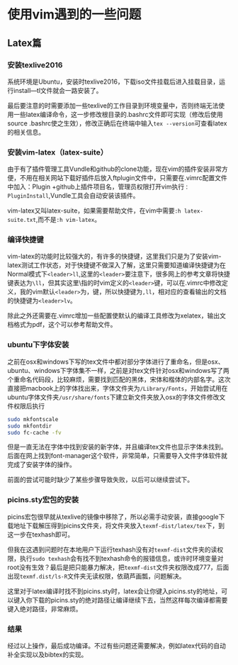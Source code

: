 # 使用vim遇到的一些问题

## Latex篇

### 安装texlive2016
系统环境是Ubuntu，安装时texlive2016，下载iso文件挂载后进入挂载目录，运行install—tl文件就会一路安装了。

最后要注意的时需要添加一些texlive的工作目录到环境变量中，否则终端无法使用一些latex编译命令，这一步修改根目录的.bashrc文件即可实现（修改后使用source .bashrc使之生效），修改正确后在终端中输入`tex --version`可查看latex的相关信息。

### 安装vim-latex（latex-suite）
由于有了插件管理工具Vundle和github的clone功能，现在vim的插件安装非常方便，不用在相关网站下载好插件后放入ftplugin文件中，只需要在.vimrc配置文件中加入：Plugin +github上插件项目名，管理员权限打开vim执行`：PluginInstall`,Vundle工具会自动安装该插件。

vim-latex又叫latex-suite，如果需要帮助文件，在vim中需要`:h latex-suite.txt`,而不是`:h vim-latex`。


### 编译快捷键
vim-latex的功能时比较强大的，有许多的快捷键，这里我们只是为了安装vim-latex测试工作状态，对于快捷键不做深入了解，这里只需要知道编译快捷键为在Normal模式下`<leader>ll`,这里的`<leader>`要注意下，很多网上的参考文章将快捷键表达为`\ll`，但其实这里\指的时vim定义的`<leader>`键，可以在.vimrc中修改定义，我的vim默认`<leader>`为，键，所以快捷键为`,ll`，相对应的查看输出的文档的快捷键为`<leader>lv`。

除此之外还需要在.vimrc增加一些配置使默认的编译工具修改为xelatex，输出文档格式为pdf，这个可以参考帮助文件。

### ubuntu下字体安装
之前在osx和windows下写的tex文件中都对部分字体进行了重命名，但是osx、ubuntu、windows下字体集不一样，之前是对tex文件针对osx和windows写了两个重命名代码段，比较麻烦，需要找到匹配的黑体，宋体和楷体的内部名字。这次直接把macbook上的字体找出来，字体文件夹为`/Library/Fonts`，开始尝试用在ubuntu字体文件夹`/usr/share/fonts`下建立新文件夹放入osx的字体文件修改文件权限后执行

```bash
sudo mkfontscale
sudo mkfontdir
sudo fc-cache -fv
```

但是一直无法在字体中找到安装的新字体，并且编译tex文件也显示字体未找到。后面在网上找到font-manager这个软件，非常简单，只需要导入文件字体软件就完成了安装字体的操作。

前面的尝试可能时缺少了某些步骤导致失败，以后可以继续尝试下。


### picins.sty宏包的安装
picins宏包很早就从texlive的镜像中移除了，所以必需手动安装，直接google下载地址下载解压得到picins文件夹，将文件夹放入`texmf-dist/latex/tex`下，到这一步在texhash即可。

但我在这遇到问题时在本地用户下运行texhash没有对`texmf-dist`文件夹的读权限，执行`sudo texhash`会有找不到texhash命令的报错信息，或许时环境变量对root没有生效？最后是把只能暴力解决，把`texmf-dist`文件夹权限改成777，后面出现`texmf.dist/ls-R`文件夹无读权限，依葫芦画瓢，问题解决。

这里对于latex编译时找不到picins.sty时，latex会让你键入picins.sty的地址，可以键入你下载的picins.sty的绝对路径让编译继续下去，当然这样每次编译都需要键入绝对路径，非常麻烦。

### 结果
经过以上操作，最后成功编译。不过有些问题还需要解决，例如latex代码的自动补全实现以及bibtex的实现。


